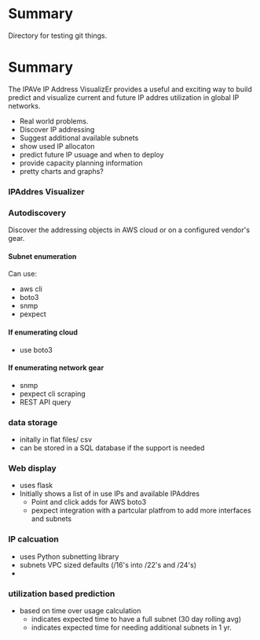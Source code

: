 

# Summary
Directory for testing git things.


# Summary
The IPAVe IP Address VisualizEr provides a useful and exciting way to build
predict and visualize current and future IP addres utilization in global IP networks.

- Real world problems.
- Discover IP addressing
- Suggest additional available subnets
- show used IP allocaton
- predict future IP usuage and when to deploy
- provide capacity planning information
- pretty charts and graphs?


### IPAddres Visualizer

### Autodiscovery
Discover the addressing objects in AWS cloud or on a configured vendor's gear. 

#### Subnet enumeration

Can use:
 - aws cli
 - boto3
 - snmp
 - pexpect

#### If enumerating cloud
- use boto3

#### If enumerating network gear
- snmp
- pexpect cli scraping
- REST API query

### data storage
- initally in flat files/ csv
- can be stored in a SQL database if the support is needed

### Web display
- uses flask
- Initially shows a list of in use IPs and available IPAddres
  - Point and click adds for AWS boto3
  - pexpect integration with a partcular platfrom to add more interfaces and subnets


### IP calcuation
- uses Python subnetting library
- subnets VPC sized defaults (/16's into /22's and /24's)
-

### utilization based prediction
- based on time over usage calculation
  - indicates expected time to have a full subnet (30 day rolling avg)
  - indicates expected time for needing additional subnets in 1 yr.
